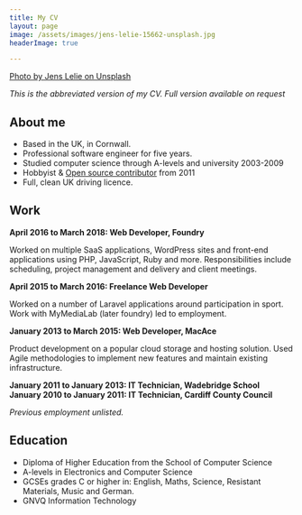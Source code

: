 ```yaml
---
title: My CV
layout: page
image: /assets/images/jens-lelie-15662-unsplash.jpg
headerImage: true

---
```


[Photo by Jens Lelie on Unsplash](https://unsplash.com/photos/u0vgcIOQG08)

*This is the abbreviated version of my CV. Full version available on request*

## About me

* Based in the UK, in Cornwall.
* Professional software engineer for five years.
* Studied computer science through A-levels and university 2003-2009
* Hobbyist &amp; [Open source contributor](https://github.com/wadtech) from 2011
* Full, clean UK driving licence.

## Work

**April 2016 to March 2018: Web Developer, Foundry**

Worked on multiple SaaS applications, WordPress sites and front-end applications using PHP, JavaScript, Ruby and more. Responsibilities include scheduling, project management and delivery and client meetings.

**April 2015 to March 2016: Freelance Web Developer**

Worked on a number of Laravel applications around participation in sport. Work with MyMediaLab (later foundry) led to employment.

**January 2013 to March 2015: Web Developer, MacAce**

Product development on a popular cloud storage and hosting solution. Used Agile methodologies to implement new features and maintain existing infrastructure.

**January 2011 to January 2013: IT Technician, Wadebridge School  
January 2010 to January 2011: IT Technician, Cardiff County Council**

*Previous employment unlisted.*

## Education

* Diploma of Higher Education from the School of Computer Science
* A-levels in Electronics and Computer Science
* GCSEs grades C or higher in: English, Maths, Science, Resistant Materials, Music and German.
* GNVQ Information Technology
